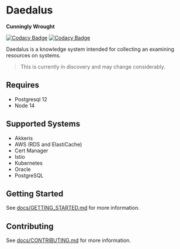 # Daedalus 

**Cunningly Wrought**

[![Codacy Badge](https://api.codacy.com/project/badge/Grade/8955d795526c43c5baa797e11bb2dfe3)](https://www.codacy.com/gh/akkeris/daedalus?utm_source=github.com&amp;utm_medium=referral&amp;utm_content=akkeris/daedalus&amp;utm_campaign=Badge_Grade)
[![Codacy Badge](https://api.codacy.com/project/badge/Coverage/8955d795526c43c5baa797e11bb2dfe3)](https://www.codacy.com/gh/akkeris/daedalus?utm_source=github.com&utm_medium=referral&utm_content=akkeris/daedalus&utm_campaign=Badge_Coverage)


Daedalus is a knowledge system intended for collecting an examining resources on systems.

> This is currently in discovery and may change considerably.

## Requires

* Postgresql 12
* Node 14

## Supported Systems

* Akkeris
* AWS (RDS and ElastiCache)
* Cert Manager
* Istio
* Kubernetes
* Oracle
* PostgreSQL

## Getting Started

See [docs/GETTING_STARTED.md](docs/GETTING_STARTED.md) for more information.

## Contributing

See [docs/CONTRIBUTING.md](docs/CONTRIBUTING.md) for more information.
